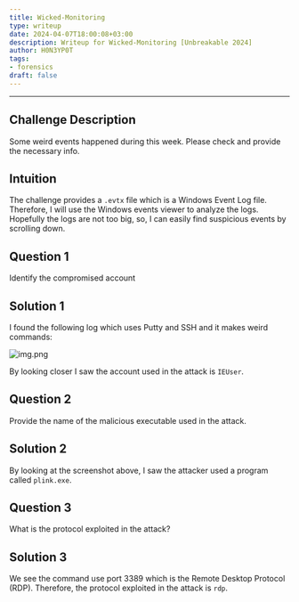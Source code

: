 ```yaml
---
title: Wicked-Monitoring
type: writeup
date: 2024-04-07T18:00:08+03:00
description: Writeup for Wicked-Monitoring [Unbreakable 2024]
author: H0N3YP0T
tags:
- forensics
draft: false
---
```

___

## Challenge Description

Some weird events happened during this week. Please check and provide the necessary info.

## Intuition

The challenge provides a `.evtx` file which is a Windows Event Log file. Therefore, I will use
the Windows events viewer to analyze the logs. Hopefully the logs are not too big, so, I can easily find suspicious events by scrolling down.

## Question 1

Identify the compromised account

## Solution 1

I found the following log which uses Putty and SSH and it makes weird commands:

![img.png](/images/unbreakable_2024/event.png)

By looking closer I saw the account used in the attack is `IEUser`.

## Question 2

Provide the name of the malicious executable used in the attack.

## Solution 2

By looking at the screenshot above, I saw the attacker used a program called `plink.exe`.

## Question 3

What is the protocol exploited in the attack?

## Solution 3

We see the command use port 3389 which is the Remote Desktop Protocol (RDP). Therefore, the protocol exploited in the attack is `rdp`.